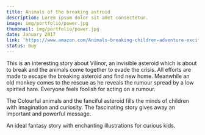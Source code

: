 ```yaml
---
title: Animals of the breaking astroid
description: Lorem ipsum dolor sit amet consectetur.
image: img/portfolio/power.jpg
thumbnail: img/portfolio/power.jpg
date: January 2017
link: 'https://www.amazon.com/Animals-breaking-children-adventure-exciting-ebook/dp/B078Z13GFW'
status: Buy
---
```

This is an interesting story about Vilinor, an invisible asteroid which is about to break and the animals come together to evade the crisis. All efforts are made to escape the breaking asteroid and find new home. Meanwhile an old monkey comes to the rescue as he reveals the rumour spread by a low spirited hare. Everyone feels foolish for acting on a rumour.

The Colourful animals and the fanciful asteroid fills the minds of children with imagination and curiosity. The fascinating story gives away an important and powerful message.

An ideal fantasy story with enchanting illustrations for curious kids.